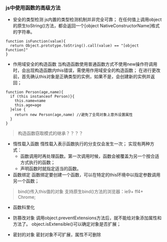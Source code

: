 ### js中使用函数的高级方法
* 安全的类型检测
js内置的类型检测机制并非完全可靠；
在任何值上调用object的原生toString()方法，都会返回一个[object NativeConstructorName]格式的字符串。
```
function isFunction(value){
  return Object.prototype.toString().call(value) == "[object Function]"
}
```
* 作用域安全的构造函数
当构造函数使用普通函数方式不使用new操作符调用时，会出现构造函数内this错误，需使用作用域安全的构造函数；
在进行更改前，首先确认this对象是正确类型的实例，如果不是，会创建新的实例并返回；
```
function Person(age,name){
  if (this instanceof Person)}{
    this.name=name
    this.age=age
  }else {
    return new Person(age,name) //避免了全局对象上意外设置属性
  }
}
```
>构造函数窃取模式的继承？？？？

* 惰性载入函数
惰性载入表示函数执行的分支仅会发生一次；
实现有两种方式：
  * 函数调用时再处理函数。第一次调用时候，函数会被覆盖为另一个按合适方式执行的函数；
  * 声明函数时就指定适当的函数。
* 函数绑定
函数绑定要创建一个函数，可以在特定的this环境中以指定参数调用另一个函数；
>bind()传入this值的对象
支持原生bind()方法的浏览器：ie9+ ff4+ Chrome;
* 函数科里化
* 防篡改对象
调用object.preventExtensions方法后，就不能给对象添加属性和方法了。
object.isExtensible()可以确定对象是否扩展；

* 密封的对象
密封对象不可扩展，属性不可删除



